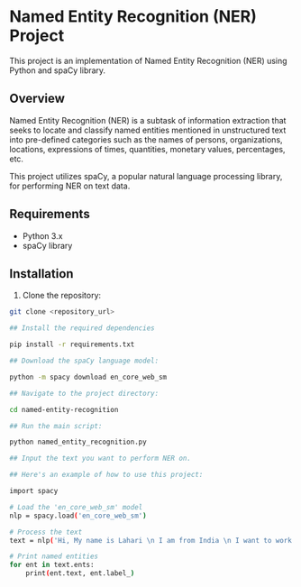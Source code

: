 # Named Entity Recognition (NER) Project

This project is an implementation of Named Entity Recognition (NER) using Python and spaCy library.

## Overview

Named Entity Recognition (NER) is a subtask of information extraction that seeks to locate and classify named entities mentioned in unstructured text into pre-defined categories such as the names of persons, organizations, locations, expressions of times, quantities, monetary values, percentages, etc.

This project utilizes spaCy, a popular natural language processing library, for performing NER on text data.

## Requirements

- Python 3.x
- spaCy library

## Installation

1. Clone the repository:

```bash
git clone <repository_url>

## Install the required dependencies

pip install -r requirements.txt

## Download the spaCy language model:

python -m spacy download en_core_web_sm

## Navigate to the project directory:

cd named-entity-recognition

## Run the main script:

python named_entity_recognition.py

## Input the text you want to perform NER on.

## Here's an example of how to use this project:

import spacy

# Load the 'en_core_web_sm' model
nlp = spacy.load('en_core_web_sm')

# Process the text
text = nlp('Hi, My name is Lahari \n I am from India \n I want to work with Google \n Steve Jobs is My Inspiration')

# Print named entities
for ent in text.ents:
    print(ent.text, ent.label_)



